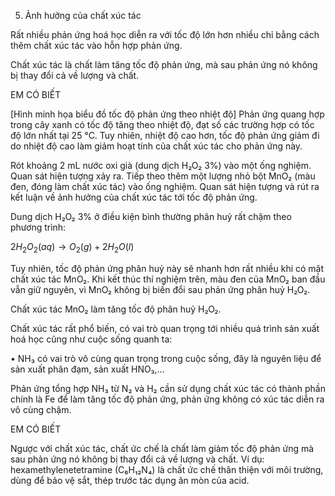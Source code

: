 5. Ảnh hưởng của chất xúc tác

Rất nhiều phản ứng hoá học diễn ra với tốc độ lớn hơn nhiều chỉ bằng cách thêm chất xúc tác vào hỗn hợp phản ứng.

Chất xúc tác là chất làm tăng tốc độ phản ứng, mà sau phản ứng nó không bị thay đổi cả về lượng và chất.

EM CÓ BIẾT

[Hình minh họa biểu đồ tốc độ phản ứng theo nhiệt độ]
Phản ứng quang hợp trong cây xanh có tốc độ tăng theo nhiệt độ, đạt số các trường hợp có tốc độ lớn nhất tại 25 °C. Tuy nhiên, nhiệt độ cao hơn, tốc độ phản ứng giảm đi do nhiệt độ cao làm giảm hoạt tính của chất xúc tác cho phản ứng này.

Rót khoảng 2 mL nước oxi già (dung dịch H₂O₂ 3%) vào một ống nghiệm. Quan sát hiện tượng xảy ra. Tiếp theo thêm một lượng nhỏ bột MnO₂ (màu đen, đóng làm chất xúc tác) vào ống nghiệm. Quan sát hiện tượng và rút ra kết luận về ảnh hưởng của chất xúc tác tới tốc độ phản ứng.

Dung dịch H₂O₂ 3% ở điều kiện bình thường phân huỷ rất chậm theo phương trình:

$2H_2O_2(aq) \rightarrow O_2(g) + 2H_2O(l)$

Tuy nhiên, tốc độ phản ứng phân huỷ này sẽ nhanh hơn rất nhiều khi có mặt chất xúc tác MnO₂. Khi kết thúc thí nghiệm trên, màu đen của MnO₂ ban đầu vẫn giữ nguyên, vì MnO₂ không bị biến đổi sau phản ứng phân huỷ H₂O₂.

Chất xúc tác MnO₂ làm tăng tốc độ phân huỷ H₂O₂.

Chất xúc tác rất phổ biến, có vai trò quan trọng tới nhiều quá trình sản xuất hoá học cũng như cuộc sống quanh ta:

• NH₃ có vai trò vô cùng quan trọng trong cuộc sống, đây là nguyên liệu để sản xuất phân đạm, sản xuất HNO₃,...

Phản ứng tổng hợp NH₃ từ N₂ và H₂ cần sử dụng chất xúc tác có thành phần chính là Fe để làm tăng tốc độ phản ứng, phản ứng không có xúc tác diễn ra vô cùng chậm.

EM CÓ BIẾT

Ngược với chất xúc tác, chất ức chế là chất làm giảm tốc độ phản ứng mà sau phản ứng nó không bị thay đổi cả về lượng và chất. Ví dụ: hexamethylenetetramine (C₆H₁₂N₄) là chất ức chế thân thiện với môi trường, dùng để bảo vệ sắt, thép trước tác dụng ăn mòn của acid.